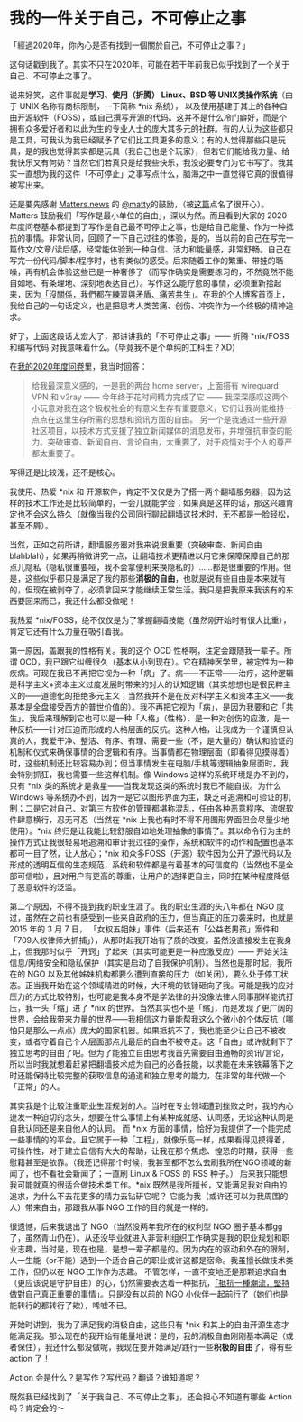 ---
---




# 我的一件关于自己，不可停止之事


「經過2020年，你內心是否有找到一個關於自己，不可停止之事？」

这句话戳到我了。其实不只在2020年，可能在若干年前我已似乎找到了一个关于自己、不可停止之事了。  

说来好笑，这件事就是**学习、使用（折腾） Linux、BSD 等 UNIX类操作系统**（由于 UNIX 名称有商标限制，一下简称 \*nix 系统）， 以及使用基建于其上的各种自由开源软件（FOSS），或自己撰写开源的代码。这并不是什么冷门癖好，而是个拥有众多爱好者和以此为生的专业人士的庞大其多元的社群。有的人认为这些都只是工具，可我认为我已经赋予了它们比工具更多的意义；有的人觉得那些只是玩具，是的我也觉得其实都是玩具（我自己也是个玩家），但若它们能给我力量、给我快乐又有何妨？当然它们若真只是给我些快乐，我没必要专门为它书写了。我其实一直想为我的这件「不可停止」之事写点什么，脑海之中一直觉得它真的很值得被写出来。

<!--more-->

还是要先感谢 [Matters.news](https://matters.news) 的 [@matty](https://matters.news/@hi176)的鼓励，（被[这篇](https://matters.news/@hi176/%E6%B2%92%E9%97%9C%E4%BF%82-%E6%88%91%E5%80%91%E9%83%BD%E5%9C%A8%E7%B7%B4%E7%BF%92%E8%88%87%E7%9F%9B%E7%9B%BE-%E7%97%9B%E8%8B%A6-%E5%85%B1%E7%94%9F-%E9%A6%AC%E7%89%B9%E5%B8%822020%E5%B9%B4%E5%BA%A6%E5%95%8F%E5%8D%B7%E8%90%AC%E5%AD%97%E7%B8%BD%E7%B5%90-bafyreiar6k4lkikukoxzigikedvslpdbyv4ntj6jc24ua7i7ck3dagup44)点名了很开心）。Matters 鼓励我们「写作是最小单位的自由」，深以为然。而且看到大家的 2020 年度问卷基本都提到了写作是自己最不可停止之事，也是给自己能量、作为一种抵抗的事情。非常认同，回顾了一下自己过往的体验，是的，当以前的自己在写完一篇作文/文章/读后感，经常能体验到一种自信、活力和能量感，非常舒畅。自己在写完一份代码/脚本/程序时，也有类似的感受。后来随着工作的繁重、带娃的聒噪，再有机会体验这些已是一种奢侈了（而写作确实是需要练习的，不然竟然不能自如地、有条理地、深刻地表达自己）。写作这么能疗愈的事情，必须重新拾起来，因为[「沒關係，我們都在練習與矛盾、痛苦共生」](https://matters.news/@hi176/%E6%B2%92%E9%97%9C%E4%BF%82-%E6%88%91%E5%80%91%E9%83%BD%E5%9C%A8%E7%B7%B4%E7%BF%92%E8%88%87%E7%9F%9B%E7%9B%BE-%E7%97%9B%E8%8B%A6-%E5%85%B1%E7%94%9F-%E9%A6%AC%E7%89%B9%E5%B8%822020%E5%B9%B4%E5%BA%A6%E5%95%8F%E5%8D%B7%E8%90%AC%E5%AD%97%E7%B8%BD%E7%B5%90-bafyreiar6k4lkikukoxzigikedvslpdbyv4ntj6jc24ua7i7ck3dagup44)。在我的[个人博客首页](http://mdrights.github.io/)上，我给自己的一句话定义，也是把思考人类苦痛、创伤、冲突作为一个终极的精神追求。    


好了，上面这段话太宏大了，那讲讲我的「不可停止之事」—— 折腾 \*nix/FOSS 和编写代码 对我意味着什么。（毕竟我不是个单纯的工科生？XD）  

在[我的2020年度问卷](https://matters.news/@uglybull/2020-matters%E5%B9%B4%E5%BA%A6%E5%95%8F%E5%8D%B7-bafyreiafei34b2upi3rgqmfh6oltjvicvkdyjbnmvsock6rfyn2z43ytim)里，我当时回答：  

> 给我最深意义感的，一是我的两台 home server，上面搭有 wireguard VPN 和 v2ray —— 今年终于花时间精力完成了它 —— 我深深感叹这两个小玩意对我在这个极权社会的有意义生存有重要意义，它们让我尚能维持一点点在这里生存所需的思想和资讯方面的自由。 另一个是我通过一些开源社区项目，以技术方式支援了独立新闻媒体的消息发布，并增强抗审查的能力。突破审查、新闻自由、言论自由，太重要了，对于疫情对于个人的尊严都太重要了。

写得还是比较浅，还不是核心。  

我使用、热爱 \*nix 和 开源软件，肯定不仅仅是为了搭一两个翻墙服务器，因为这样的技术工作还是比较简单的，一会儿就能学会；如果真是这样的话，那这兴趣肯定也不会这么持久（就像当我的公司同行聊起翻墙这技术时，无不都是一脸轻松，甚至不屑）。  

当然，正如之前所讲，翻墙服务器对我来说很重要（突破审查、新闻自由 blahblah），如果再稍微讲究一点，让翻墙技术更精进以用它来保障保障自己的那点儿隐私（隐私很重要哑，我不会拿便利来换隐私的）……都是很重要的作用。但是，这些似乎都只是满足了我的那些**消极的自由**，也就是说有些自由是本来就有的，但现在被剥夺了，必须拿回来才能继续正常生活。我只是把我原来我该有的东西要回来而已，我还什么都没做呢！

我热爱 \*nix/FOSS，绝不仅仅是为了掌握翻墙技能（虽然刚开始时有很大比重），肯定它还有什么力量在吸引着我。

第一原因，盖跟我的性格有关。我的这个 OCD 性格啊，注定会跟随我一辈子。所谓 OCD，我已跟它纠缠很久（基本从小到现在）。它在精神医学里，被定性为一种疾病。可现在我已不再把它视为一种「病」了。病——不正常——治疗，这种逻辑是科学主义+资本主义过度发展时带来的对人的认知逻辑（其实想想也是很民粹主义的——道德化的拒绝多元主义；当然我并不是在反对科学主义和资本主义——我基本是全盘接受西方的普世价值的）。我不再把它视为「病」，是因为我要和它「共生」。我后来理解到它也可以是一种「人格」（性格）、是一种对创伤的应激，是一种反抗——针对压迫而形成的人格层面的反抗。这种人格，让我成为一个谨慎但认真的人，我爱干净、整洁、有序、有理、需要一些（不，是大量的）确认和验证的机制和仪式来确保事情的合逻辑和有序。当事情都在物理层面（即看得见摸得着）时，这些机制还比较容易办到；但当事情发生在电脑/手机等逻辑抽象层面时，我会特别抓狂，我也需要一些这样机制。像 Windows 这样的系统环境是办不到的，只有 \*nix 类的系统才是救星——当我发现这类的系统时我已不能自拔。为什么 Windows 等系统办不到，因为一是它以图形界面为主，缺乏可追溯和可验证的机制；二是它对自己、对第三方软件的管理都堪称混乱，任由各种恶意程序、流氓软件肆意横行，忍无可忍（当然在 \*nix 上我也有时不得不用图形界面但会尽量少地使用）。\*nix 终归是让我能比较舒服自如地处理抽象的事情了。其以命令行为主的操作方式让我很轻易地追溯和审计我过往的操作，系统和软件的动作和配置也基本都可一目了然，让人放心；\*nix 和众多FOSS（开源）软件因为公开了源代码以及形成的透明互信的生态规范，系统和软件都是有着基本的可信度的（当然也不是全部可信啦），且对用户有更高的尊重，让用户的选择更自主，同时在某种程度降低了恶意软件的泛滥。     

第二个原因，不得不提到我的职业生涯了。我的职业生涯的头八年都在 NGO 度过，虽然在之前也有感受到一些来自政府的压力，但当真正的压力袭来时，也就是 2015 年的 3 月 7 日， 「女权五姐妹」事件（后来还有「公益老男孩」案件和「709人权律师大抓捕」），从那时起我开始有了质的改变。虽然没直接发生在我身上，但我那时似乎「开窍」了起来（其实可能更是一种应激反应）—— 开始关注信息/网络安全和隐私保护（其实是启动了自我保护机制）。当然也是那时起，我所在的 NGO 以及其他姊妹机构都要么遭到直接的压力（如关闭），要么处于停工状态。正当我开始在这个领域精进的时候，大环境的铁锤砸向了我。可能是我的应对压力的方式比较特别，也可能是我本身不是学法律的并没像法律人同事那样能抗打压，我一头「缩」进了 \*nix 的世界。当然其实也不是「缩」，而是发现了更广阔的世界，会给我带来力量的世界——我相信这力量能帮我这么个微小的个体反抗（哪怕只是那么一点点）庞大的国家机器。如果抵抗不了，我也能至少让自己不被改变，或者守着自己个人层面那点儿最后的自由不被夺走。这「自由」或许就剩下了独立思考的自由了吧。但为了能独立自由思考我首先需要自由通畅的资讯/言论，所以当时我就想着赶紧把翻墙技术成为自己的必备技能，以求能在未来铁幕落下之时还能保持比较完整的获取信息的通道和独立思考的能力，在非常的年代做一个「正常」的人。

其实我是个比较注重职业生涯规划的人。当时在专业领域遭到挫败之时，我的内心迸发一种迫切的念头，想要在什么事情上有某种成就感、认同感，无论这种认同是自我认同还是来自他人的认同。 而 \*nix 方面的事情，恰好为我提供了一个能完成一些事情的的平台。且它属于一种「工程」，就像乐高一样，成果看得见摸得着，可操作性，对于建立自信有大大的帮助，让我在那个焦虑、惶恐的时期，获得一些慰籍甚至是依靠。（我还记得那个时候，我甚至都不怎么去刷我所在NGO领域的新闻了，也不看社会新闻了；一直刷 Linux & FOSS 的 RSS 种子。） 后来我只能想我可能就真的很适合做技术类工作。\*nix 既然是我所擅长，又能满足我对自由的追求，为什么不去花更多的精力去钻研它呢？ 它能为我（或许还可以为我周围的人）带来自由，那跟我从事 NGO 工作的目的就是一样的。

很遗憾，后来我退出了 NGO（当然没两年我所在的权利型 NGO 圈子基本都gg了，虽然青山仍在）。从还没毕业就进入非营利组织工作确实是我的职业规划和职业志趣，当时是，现在也是，是想一辈子都是的。因为内在的驱动和外在的限制，人一生能（or不能）选到一个适合自己的职业或许这都是宿命。我虽擅长做技术类工作，但仍以在 NGO 工作作为志趣。 不管怎样，一直不变地还是那颗追求自由（更应该说是守护自由）的心，仍然需要表达着一种抵抗，[「抵抗一種潮流，堅持做對自己真正重要的事情」](https://matters.news/@hi176/%E6%B2%92%E9%97%9C%E4%BF%82-%E6%88%91%E5%80%91%E9%83%BD%E5%9C%A8%E7%B7%B4%E7%BF%92%E8%88%87%E7%9F%9B%E7%9B%BE-%E7%97%9B%E8%8B%A6-%E5%85%B1%E7%94%9F-%E9%A6%AC%E7%89%B9%E5%B8%822020%E5%B9%B4%E5%BA%A6%E5%95%8F%E5%8D%B7%E8%90%AC%E5%AD%97%E7%B8%BD%E7%B5%90-bafyreiar6k4lkikukoxzigikedvslpdbyv4ntj6jc24ua7i7ck3dagup44)。只是没有以前的 NGO 小伙伴一起前行了（她们也是能转行的都转行了欸），唏嘘不已。    


开始时讲到，我为了满足我的消极自由，这些只有 \*nix 和其上的自由开源生态才能满足我。那么现在的我开始有能量地说：是的，我的消极自由刚刚基本满足（或者保住），我还什么都没做呢，我现在要开始满足/践行一些**积极的自由**了，得有些 action 了！

Action 会是什么？是写作？写代码？翻译？谁知道呢？

既然我已经找到了「关于我自己、不可停止之事」，还会担心不知道有哪些 Action 吗？肯定会的～



